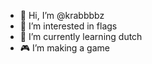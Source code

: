 - 👋 Hi, I’m @krabbbbz
- 👀 I’m interested in flags
- 🌱 I’m currently learning dutch
- 🎮 I’m making a game
